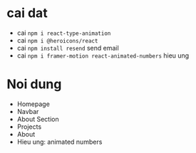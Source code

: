 # cai dat

- cai `npm i react-type-animation`
- cai `npm i @heroicons/react`
- cai `npm install resend` send email
- cai `npm i framer-motion react-animated-numbers` hieu ung

# Noi dung

- Homepage
- Navbar
- About Section
- Projects
- About
- Hieu ung: animated numbers
